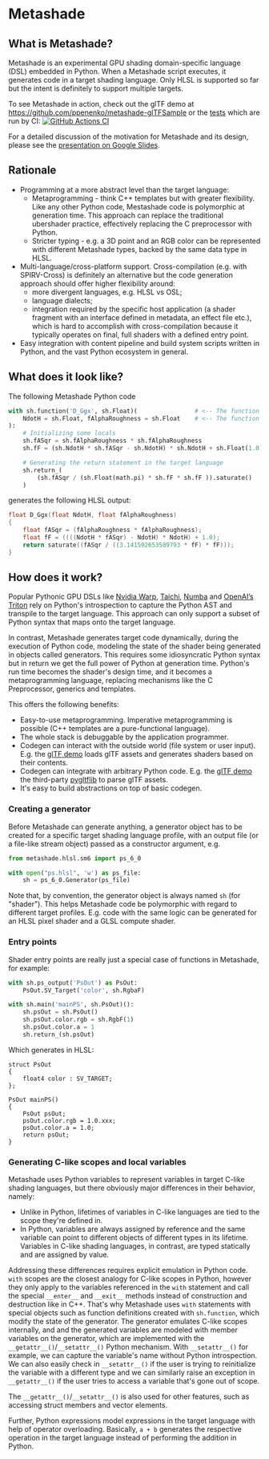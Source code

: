 # Metashade
## What is Metashade?
Metashade is an experimental GPU shading domain-specific language (DSL) embedded in Python.
When a Metashade script executes, it generates code in a target shading language.
Only HLSL is supported so far but the intent is definitely to support multiple targets.

To see Metashade in action, check out the glTF demo at https://github.com/ppenenko/metashade-glTFSample or the [tests](tests) which are run by CI:
[![GitHub Actions CI](https://github.com/ppenenko/metashade/actions/workflows/python-package.yml/badge.svg)](https://github.com/ppenenko/metashade/actions/workflows/python-package.yml)

For a detailed discussion of the motivation for Metashade and its design, please see the [presentation on Google Slides](https://docs.google.com/presentation/d/e/2PACX-1vQtYIwXIkMnVC6TzWTKPAtZIA6_xeUCQc8Mvyziu0qy7HDUduz_onsJ5TabxTuuVQ/pub?start=false&loop=false&delayms=3000).

## Rationale

* Programming at a more abstract level than the target language:
    * Metaprogramming - think C++ templates but with greater flexibility.
    Like any other Python code, Mestashade code is polymorphic at generation time.
    This approach can replace the traditional ubershader practice, effectively replacing the C preprocessor with Python.
    * Stricter typing - e.g. a 3D point and an RGB color can be represented with different Metashade types, backed by the same data type in HLSL.
* Multi-language/cross-platform support.
    Cross-compilation (e.g. with SPIRV-Cross) is definitely an alternative but the code generation approach should offer higher flexibility around:
    * more divergent languages, e.g. HLSL vs OSL;
    * language dialects;
    * integration required by the specific host application (a shader fragment with an interface defined in metadata, an effect file etc.),
    which is hard to accomplish with cross-compilation because it typically operates on final,
    full shaders with a defined entry point.
* Easy integration with content pipeline and build system scripts written in Python, and the vast Python ecosystem in general.

## What does it look like?

The following Metashade Python code

```Python
with sh.function('D_Ggx', sh.Float)(                # <-- The function name and return type
    NdotH = sh.Float, fAlphaRoughness = sh.Float    # <-- The function parameters
):
    # Initializing some locals
    sh.fASqr = sh.fAlphaRoughness * sh.fAlphaRoughness
    sh.fF = (sh.NdotH * sh.fASqr - sh.NdotH) * sh.NdotH + sh.Float(1.0)

    # Generating the return statement in the target language
    sh.return_(
        (sh.fASqr / (sh.Float(math.pi) * sh.fF * sh.fF )).saturate()
    )
```

generates the following HLSL output:

```C
float D_Ggx(float NdotH, float fAlphaRoughness)
{
    float fASqr = (fAlphaRoughness * fAlphaRoughness);
    float fF = ((((NdotH * fASqr) - NdotH) * NdotH) + 1.0);
    return saturate((fASqr / ((3.141592653589793 * fF) * fF)));
}
```

## How does it work?

Popular Pythonic GPU DSLs like [Nvidia Warp](https://github.com/NVIDIA/warp),
[Taichi](https://github.com/taichi-dev/taichi),
[Numba](https://github.com/numba/numba)
and [OpenAI’s Triton](https://github.com/openai/triton)
rely on Python's introspection to capture the Python AST and transpile to the target language.
This approach can only support a subset of Python syntax that maps onto the target language.

In contrast, Metashade generates target code dynamically, during the execution of Python code,
modeling the state of the shader being generated in objects called generators.
This requires some idiosyncratic Python syntax but in return we get the full power of Python at generation time.
Python's run time becomes the shader's design time, and it becomes a metaprogramming language, replacing mechanisms like the C Preprocessor, generics and templates.

This offers the following benefits:
* Easy-to-use metaprogramming. Imperative metaprogramming is possible (C++ templates are a pure-functional language).
* The whole stack is debuggable by the application programmer.
* Codegen can interact with the outside world (file system or user input). E.g. the [glTF demo](https://github.com/ppenenko/metashade-glTFSample) loads glTF assets and generates shaders based on their contents.
* Codegen can integrate with arbitrary Python code. E.g. the [glTF demo](https://github.com/ppenenko/metashade-glTFSample) the third-party [pygltflib](https://pypi.org/project/pygltflib/) to parse glTF assets.
* It's easy to build abstractions on top of basic codegen.

### Creating a generator

Before Metashade can generate anything, a generator object has to be created for a specific target shading
language profile, with an output file (or a file-like stream object) passed as a constructor argument, e.g.

```Python
from metashade.hlsl.sm6 import ps_6_0

with open("ps.hlsl", 'w') as ps_file:
    sh = ps_6_0.Generator(ps_file)
```

Note that, by convention, the generator object is always named `sh` (for "shader").
This helps Metashade code be polymorphic with regard to different target profiles.
E.g. code with the same logic can be generated for an HLSL pixel shader and a GLSL compute shader.

### Entry points

Shader entry points are really just a special case of functions in Metashade, for example:

```Python
with sh.ps_output('PsOut') as PsOut:
    PsOut.SV_Target('color', sh.RgbaF)

with sh.main('mainPS', sh.PsOut)():
    sh.psOut = sh.PsOut()
    sh.psOut.color.rgb = sh.RgbF(1)
    sh.psOut.color.a = 1
    sh.return_(sh.psOut)
```

Which generates in HLSL:

```HLSL
struct PsOut
{
	float4 color : SV_TARGET;
};

PsOut mainPS()
{
	PsOut psOut;
	psOut.color.rgb = 1.0.xxx;
	psOut.color.a = 1.0;
	return psOut;
}
```

### Generating C-like scopes and local variables

Metashade uses Python variables to represent variables in target C-like shading languages,
but there obviously major differences in their behavior, namely:
* Unlike in Python, lifetimes of variables in C-like languages are tied to the scope they're defined in.
* In Python, variables are always assigned by reference and the same variable can point to different objects of different types in its lifetime. Variables in C-like shading languages, in contrast,
are typed statically and are assigned by value.

Addressing these differences requires explicit emulation in Python code.
`with` scopes are the closest analogy for C-like scopes in Python,
however they only apply to the variables referenced in the `with` statement and call the special
`__enter__` and `__exit__` methods instead of construction and destruction like in C++.
That's why Metashade uses `with` statements with special objects such as function definitions created with `sh.function`,
which modify the state of the generator.
The generator emulates C-like scopes internally, and and the generated variables are modeled with member variables on the generator, which are implemented with the `__getattr__()`/`__setattr__()` Python mechanism.
With `__setattr__()` for example, we can capture the variable's name without Python introspection.
We can also easily check in `__setattr__()` if the user is trying to reinitialize the variable with a different type and we can similarly raise an exception in `__getattr__()` if the user tries to access a variable that's gone out of scope.

The `__getattr__()`/`__setattr__()` is also used for other features, such as accessing struct members and vector elements.

Further, Python expressions model expressions in the target language with help of operator overloading. Basically, `a + b` generates the respective operation in the target language instead of performing the addition in Python.

